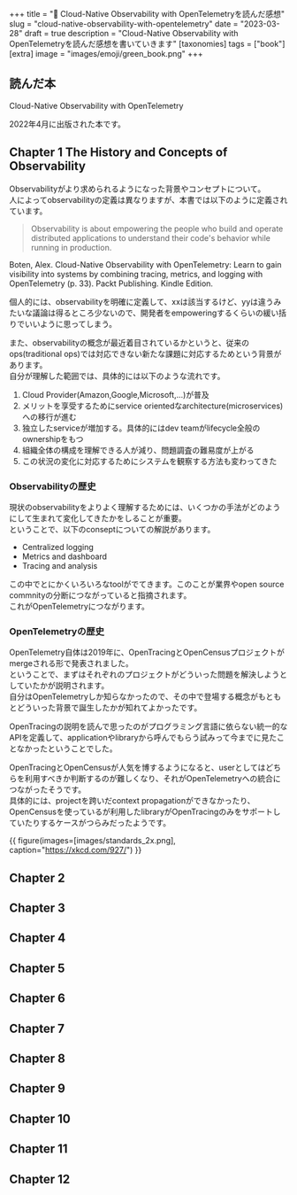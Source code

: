 +++
title = "📗 Cloud-Native Observability with OpenTelemetryを読んだ感想"
slug = "cloud-native-observability-with-opentelemetry"
date = "2023-03-28"
draft = true
description = "Cloud-Native Observability with OpenTelemetryを読んだ感想を書いていきます"
[taxonomies]
tags = ["book"]
[extra]
image = "images/emoji/green_book.png"
+++

## 読んだ本

Cloud-Native Observability with OpenTelemetry  

2022年4月に出版された本です。

## Chapter 1 The History and Concepts of Observability

Observabilityがより求められるようになった背景やコンセプトについて。  
人によってobservabilityの定義は異なりますが、本書では以下のように定義されています。  

> Observability is about empowering the people who build and operate distributed applications to understand their code's behavior while running in production.

Boten, Alex. Cloud-Native Observability with OpenTelemetry: Learn to gain visibility into systems by combining tracing, metrics, and logging with OpenTelemetry (p. 33). Packt Publishing. Kindle Edition. 

個人的には、observabilityを明確に定義して、xxは該当するけど、yyは違うみたいな議論は得るところ少ないので、開発者をempoweringするくらいの緩い括りでいいように思ってしまう。  

また、observabilityの概念が最近着目されているかというと、従来のops(traditional ops)では対応できない新たな課題に対応するためという背景があります。  
自分が理解した範囲では、具体的には以下のような流れです。  

1. Cloud Provider(Amazon,Google,Microsoft,...)が普及
1. メリットを享受するためにservice orientedなarchitecture(microservices)への移行が進む
1. 独立したserviceが増加する。具体的にはdev teamがlifecycle全般のownershipをもつ
1. 組織全体の構成を理解できる人が減り、問題調査の難易度が上がる
1. この状況の変化に対応するためにシステムを観察する方法も変わってきた

### Observabilityの歴史

現状のobservabilityをよりよく理解するためには、いくつかの手法がどのようにして生まれて変化してきたかをしることが重要。  
ということで、以下のconseptについての解説があります。  

* Centralized logging
* Metrics and dashboard
* Tracing and analysis

この中でとにかくいろいろなtoolがでてきます。このことが業界やopen source commnityの分断につながっていると指摘されます。  
これがOpenTelemetryにつながります。

### OpenTelemetryの歴史

OpenTelemetry自体は2019年に、OpenTracingとOpenCensusプロジェクトがmergeされる形で発表されました。  
ということで、まずはそれぞれのプロジェクトがどういった問題を解決しようとしていたかが説明されます。  
自分はOpenTelemetryしか知らなかったので、その中で登場する概念がもともとどういった背景で誕生したかが知れてよかったです。  

OpenTracingの説明を読んで思ったのがプログラミング言語に依らない統一的なAPIを定義して、applicationやlibraryから呼んでもらう試みって今までに見たことなかったということでした。 

OpenTracingとOpenCensusが人気を博するようになると、userとしてはどちらを利用すべきか判断するのが難しくなり、それがOpenTelemetryへの統合につながったそうです。  
具体的には、projectを跨いだcontext propagationができなかったり、OpenCensusを使っているが利用したlibraryがOpenTracingのみをサポートしていたりするケースがつらみだったようです。

{{ figure(images=[images/standards_2x.png], caption="https://xkcd.com/927/") }}



## Chapter 2
## Chapter 3
## Chapter 4
## Chapter 5
## Chapter 6
## Chapter 7
## Chapter 8
## Chapter 9
## Chapter 10
## Chapter 11
## Chapter 12




